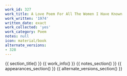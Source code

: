 ```yaml
---
work_id: 327
work_title: A Love Poem For All The Women I Have Known
work_written: '1974'
written_date: exact
work_collected: 'yes'
work_category: Poem
notes: null
icon: material/book
alternate_versions:
- 328
---
```


{{ section_title() }}
{{ work_info() }}
{{ notes_section() }}
{{ appearances_section() }}
{{ alternate_versions_section() }}